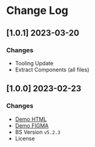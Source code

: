 # Change Log

## [1.0.1] 2023-03-20
### Changes

- Tooling Update
- Extract Components (all files)

## [1.0.0] 2023-02-23
### Changes

- [Demo HTML](https://design-ecommerce.appseed-srv1.com/)
- [Demo FIGMA](https://bit.ly/figma-ecommerce) 
- BS Version `v5.2.3`
- License 
